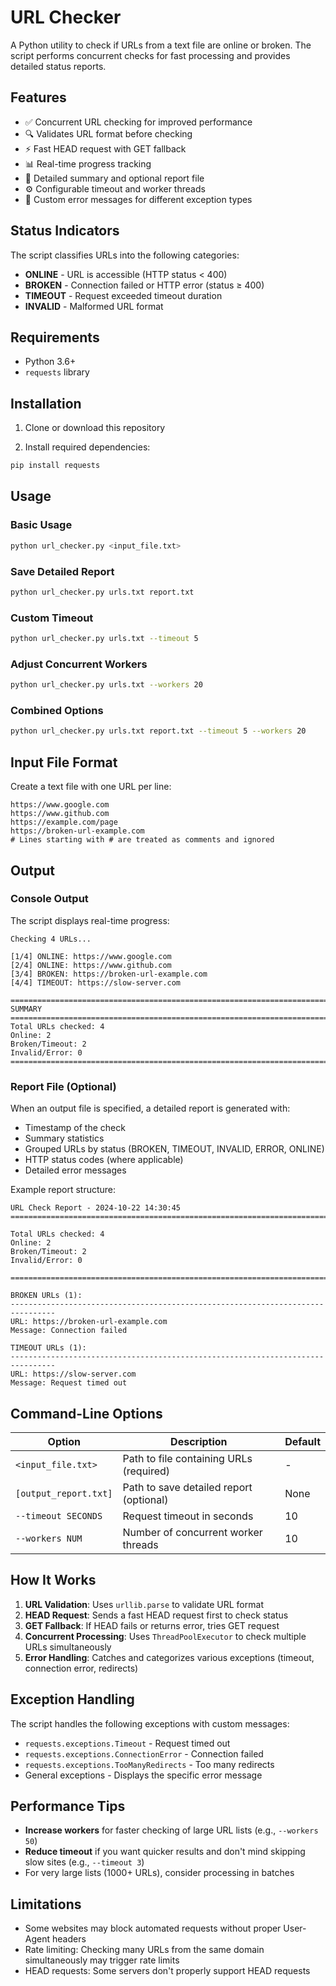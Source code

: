 # URL Checker

A Python utility to check if URLs from a text file are online or broken. The script performs concurrent checks for fast processing and provides detailed status reports.

## Features

- ✅ Concurrent URL checking for improved performance
- 🔍 Validates URL format before checking
- ⚡ Fast HEAD request with GET fallback
- 📊 Real-time progress tracking
- 📝 Detailed summary and optional report file
- ⚙️ Configurable timeout and worker threads
- 🎯 Custom error messages for different exception types

## Status Indicators

The script classifies URLs into the following categories:

- **ONLINE** - URL is accessible (HTTP status < 400)
- **BROKEN** - Connection failed or HTTP error (status ≥ 400)
- **TIMEOUT** - Request exceeded timeout duration
- **INVALID** - Malformed URL format

## Requirements

- Python 3.6+
- `requests` library

## Installation

1. Clone or download this repository

2. Install required dependencies:
```bash
pip install requests
```

## Usage

### Basic Usage

```bash
python url_checker.py <input_file.txt>
```

### Save Detailed Report

```bash
python url_checker.py urls.txt report.txt
```

### Custom Timeout

```bash
python url_checker.py urls.txt --timeout 5
```

### Adjust Concurrent Workers

```bash
python url_checker.py urls.txt --workers 20
```

### Combined Options

```bash
python url_checker.py urls.txt report.txt --timeout 5 --workers 20
```

## Input File Format

Create a text file with one URL per line:

```
https://www.google.com
https://www.github.com
https://example.com/page
https://broken-url-example.com
# Lines starting with # are treated as comments and ignored
```

## Output

### Console Output

The script displays real-time progress:

```
Checking 4 URLs...

[1/4] ONLINE: https://www.google.com
[2/4] ONLINE: https://www.github.com
[3/4] BROKEN: https://broken-url-example.com
[4/4] TIMEOUT: https://slow-server.com

================================================================================
SUMMARY
================================================================================
Total URLs checked: 4
Online: 2
Broken/Timeout: 2
Invalid/Error: 0
================================================================================
```

### Report File (Optional)

When an output file is specified, a detailed report is generated with:

- Timestamp of the check
- Summary statistics
- Grouped URLs by status (BROKEN, TIMEOUT, INVALID, ERROR, ONLINE)
- HTTP status codes (where applicable)
- Detailed error messages

Example report structure:

```
URL Check Report - 2024-10-22 14:30:45
================================================================================

Total URLs checked: 4
Online: 2
Broken/Timeout: 2
Invalid/Error: 0

================================================================================

BROKEN URLs (1):
--------------------------------------------------------------------------------
URL: https://broken-url-example.com
Message: Connection failed

TIMEOUT URLs (1):
--------------------------------------------------------------------------------
URL: https://slow-server.com
Message: Request timed out
```

## Command-Line Options

| Option | Description | Default |
|--------|-------------|---------|
| `<input_file.txt>` | Path to file containing URLs (required) | - |
| `[output_report.txt]` | Path to save detailed report (optional) | None |
| `--timeout SECONDS` | Request timeout in seconds | 10 |
| `--workers NUM` | Number of concurrent worker threads | 10 |

## How It Works

1. **URL Validation**: Uses `urllib.parse` to validate URL format
2. **HEAD Request**: Sends a fast HEAD request first to check status
3. **GET Fallback**: If HEAD fails or returns error, tries GET request
4. **Concurrent Processing**: Uses `ThreadPoolExecutor` to check multiple URLs simultaneously
5. **Error Handling**: Catches and categorizes various exceptions (timeout, connection error, redirects)

## Exception Handling

The script handles the following exceptions with custom messages:

- `requests.exceptions.Timeout` - Request timed out
- `requests.exceptions.ConnectionError` - Connection failed
- `requests.exceptions.TooManyRedirects` - Too many redirects
- General exceptions - Displays the specific error message

## Performance Tips

- **Increase workers** for faster checking of large URL lists (e.g., `--workers 50`)
- **Reduce timeout** if you want quicker results and don't mind skipping slow sites (e.g., `--timeout 3`)
- For very large lists (1000+ URLs), consider processing in batches

## Limitations

- Some websites may block automated requests without proper User-Agent headers
- Rate limiting: Checking many URLs from the same domain simultaneously may trigger rate limits
- HEAD requests: Some servers don't properly support HEAD requests
